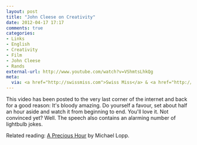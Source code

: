 ```yaml
---
layout: post
title: "John Cleese on Creativity"
date: 2012-04-17 17:17
comments: true
categories: 
- Links
- English
- Creativity
- Film
- John Cleese
- Rands
external-url: http://www.youtube.com/watch?v=VShmtsLhkQg
meta:
  via: <a href="http://swissmiss.com">Swiss Miss</a> & <a href="http://boingboing.net">Boing Boing</a>
---
```


This video has been posted to the very last corner of the internet and back for a good reason: It's bloody amazing. Do yourself a favour, set about half an hour aside and watch it from beginning to end. You'll love it. Not convinced yet? Well. The speech also contains an alarming number of lightbulb jokes.

Related reading: [A Precious Hour](http://www.randsinrepose.com/archives/2012/02/29/a_precious_hour.html) by Michael Lopp.